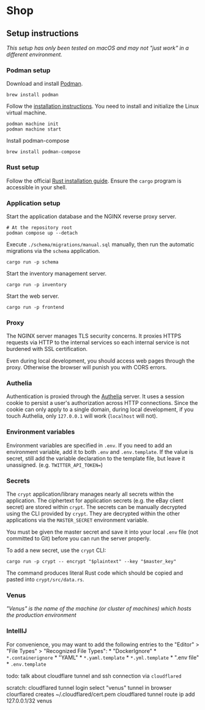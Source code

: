 # Shop

## Setup instructions

_This setup has only been tested on macOS and may not "just work" in a different environment._

### Podman setup

Download and install [Podman](https://podman.io).

    brew install podman

Follow the [installation instructions](https://podman.io/docs/installation). You need to install and initialize the Linux virtual machine.

    podman machine init
    podman machine start

Install podman-compose

    brew install podman-compose

### Rust setup

Follow the official [Rust installation guide](https://www.rust-lang.org/tools/install).
Ensure the `cargo` program is accessible in your shell.

### Application setup

Start the application database and the NGINX reverse proxy server.

    # At the repository root
    podman compose up --detach


Execute `./schema/migrations/manual.sql` manually, then run the automatic migrations via the `schema` application.

    cargo run -p schema

Start the inventory management server.

    cargo run -p inventory

Start the web server.

    cargo run -p frontend

### Proxy

The NGINX server manages TLS security concerns. It proxies HTTPS requests via HTTP to the internal services so each internal service is not burdened with SSL certification.

Even during local development, you should access web pages through the proxy. Otherwise the browser will punish you with CORS errors.

### Authelia

Authentication is proxied through the [Authelia](https://www.authelia.com/overview/prologue/introduction/) server. It uses a session cookie to persist a user's authorization across HTTP connections.
Since the cookie can only apply to a single domain, during local development, if you touch Authelia, only `127.0.0.1` will work (`localhost` will not).

### Environment variables

Environment variables are specified in `.env`. If you need to add an environment variable, add it to both `.env` and `.env.template`. If the value is secret, still add the variable declaration to the template file, but leave it unassigned. (e.g. `TWITTER_API_TOKEN=`)

### Secrets

The `crypt` application/library manages nearly all secrets within the application. The ciphertext for application secrets (e.g. the eBay client secret) are stored within `crypt`. The secrets can be manually decrypted using the CLI provided by `crypt`. They are decrypted within the other applications via the `MASTER_SECRET` environment variable.

You must be given the master secret and save it into your local `.env` file (not committed to Git) before you can run the server properly.

To add a new secret, use the `crypt` CLI:

	cargo run -p crypt -- encrypt "$plaintext" --key "$master_key"

The command produces literal Rust code which should be copied and pasted into `crypt/src/data.rs`.

### Venus

_"Venus" is the name of the machine (or cluster of machines) which hosts the production environment_

### IntellIJ

For convenience, you may want to add the following entries to the "Editor" > "File Types" > "Recognized File Types":
    * "DockerIgnore"
        * `*.containerignore`
    * "YAML"
        * `*.yaml.template`
        * `*.yml.template`
    * ".env file"
        * `.env.template`

todo: talk about cloudflare tunnel and ssh connection via `cloudflared`

scratch:
cloudflared tunnel login
    select "venus" tunnel in browser
    clourflared creates ~/.cloudflared/cert.pem
cloudflared tunnel route ip add 127.0.0.1/32 venus

